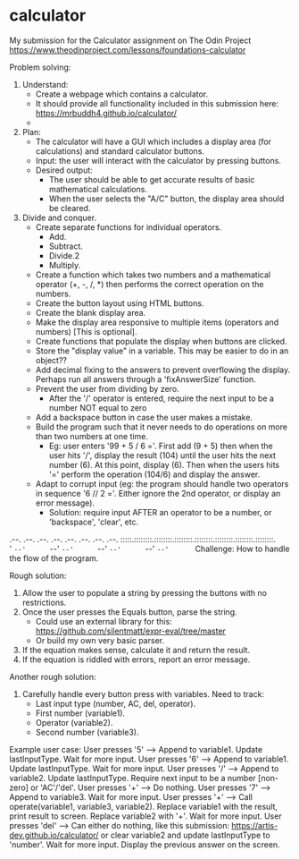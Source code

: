 # calculator
My submission for the Calculator assignment on The Odin Project https://www.theodinproject.com/lessons/foundations-calculator

Problem solving:
1) Understand:
    - Create a webpage which contains a calculator.
    - It should provide all functionality included in this submission here: https://mrbuddh4.github.io/calculator/
    - 
2) Plan:
    - The calculator will have a GUI which includes a display area (for calculations) and standard calculator buttons.
    - Input: the user will interact with the calculator by pressing buttons.
    - Desired output:
        - The user should be able to get accurate results of basic mathematical calculations.
        - When the user selects the "A/C" button, the display area should be cleared.
3) Divide and conquer.
    - Create separate functions for individual operators.
        - Add.
        - Subtract.
        - Divide.2
        - Multiply.
    - Create a function which takes two numbers and a mathematical operator (+, -, /, *) then performs the correct operation on the numbers.
    - Create the button layout using HTML buttons.
    - Create the blank display area.
    - Make the display area responsive to multiple items (operators and numbers) [This is optional].
    - Create functions that populate the display when buttons are clicked.
    - Store the "display value" in a variable. This may be easier to do in an object??
    - Add decimal fixing to the answers to prevent overflowing the display. Perhaps run all answers through a 'fixAnswerSize' function.
    - Prevent the user from dividing by zero.
        - After the '/' operator is entered, require the next input to be a number NOT equal to zero
    - Add a backspace button in case the user makes a mistake.
    - Build the program such that it never needs to do operations on more than two numbers at one time.
        - Eg: user enters '99 + 5 / 6 ='. First add (9 + 5) then when the user hits '/', display the result (104) until the user hits the next number (6). At this point, display (6). Then when the users hits '=' perform the operation (104/6) and display the answer.
    - Adapt to corrupt input (eg: the program should handle two operators in sequence '6 // 2 ='. Either ignore the 2nd operator, or display an error message).
        - Solution: require input AFTER an operator to be a number, or 'backspace', 'clear', etc.

  .--.      .--.      .--.      .--.      .--.      .--.      .--.      .--.
:::::.\::::::::.\::::::::.\::::::::.\::::::::.\::::::::.\::::::::.\::::::::.\
'      `--'      `--'      `--'      `--'      `--'      `--'      `--'      `
              Challenge: How to handle the flow of the program.

Rough solution:
1) Allow the user to populate a string by pressing the buttons with no restrictions.
2) Once the user presses the Equals button, parse the string.
    - Could use an external library for this: https://github.com/silentmatt/expr-eval/tree/master
    - Or build my own very basic parser.
3) If the equation makes sense, calculate it and return the result.
4) If the equation is riddled with errors, report an error message.

Another rough solution:
1) Carefully handle every button press with variables.
   Need to track:
    - Last input type (number, AC, del, operator).
    - First number (variable1).
    - Operator (variable2).
    - Second number (variable3).

Example user case:
User presses '5' --> Append to variable1. Update lastInputType. Wait for more input.
User presses '6' --> Append to variable1. Update lastInputType. Wait for more input.
User presses '/' --> Append to variable2. Update lastInputType. Require next input to be a number  [non-zero] or  'AC'/'del'.
User presses '+' --> Do nothing.
User presses '7' --> Append to variable3. Wait for more input.
User presses '+' --> Call operate(variable1, variable3, variable2). Replace variable1 with the result, print result to screen. Replace variable2 with '+'. Wait for more input.
User presses 'del' --> Can either do nothing, like this submission: https://artis-dev.github.io/calculator/ or clear variable2 and update lastInputType to 'number'. Wait for more input. Display the previous answer on the screen.

